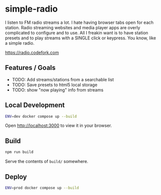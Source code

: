 
# simple-radio

I listen to FM radio streams a lot. I hate having browser tabs open for each station.
Radio streaming websites and media player apps are overly complicated to 
configure and to use. All I freakin want is to have station presets and to play streams
with a SINGLE click or keypress. You know, like a simple radio.

https://radio.codefork.com

## Features / Goals

- TODO: Add streams/stations from a searchable list
- TODO: Save presets to html5 local storage
- TODO: show "now playing" info from streams

## Local Development

```sh
ENV=dev docker compose up --build
```

Open [http://localhost:3000](http://localhost:3000) to view it in your browser.

## Build

```sh
npm run build
```

Serve the contents of `build/` somewhere.

## Deploy

```sh
ENV=prod docker compose up --build
```
